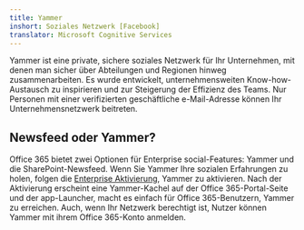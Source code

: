 ```yaml
---
title: Yammer
inshort: Soziales Netzwerk [Facebook]
translator: Microsoft Cognitive Services
---
```


Yammer ist eine private, sichere soziales Netzwerk für Ihr Unternehmen, mit denen man sicher über Abteilungen und Regionen hinweg zusammenarbeiten. Es wurde entwickelt, unternehmensweiten Know-how-Austausch zu inspirieren und zur Steigerung der Effizienz des Teams. Nur Personen mit einer verifizierten geschäftliche e-Mail-Adresse können Ihr Unternehmensnetzwerk beitreten.

## Newsfeed oder Yammer?
Office 365 bietet zwei Optionen für Enterprise social-Features: Yammer und die SharePoint-Newsfeed. Wenn Sie Yammer Ihre sozialen Erfahrungen zu holen, folgen die [Enterprise Aktivierung](https://support.office.com/en-us/article/Enterprise-Activation-process-4f924c74-87d2-49d0-a4f6-cba3ce2b0e7c), Yammer zu aktivieren. Nach der Aktivierung erscheint eine Yammer-Kachel auf der Office 365-Portal-Seite und der app-Launcher, macht es einfach für Office 365-Benutzern, Yammer zu erreichen. Auch, wenn Ihr Netzwerk berechtigt ist, Nutzer können Yammer mit ihrem Office 365-Konto anmelden.



